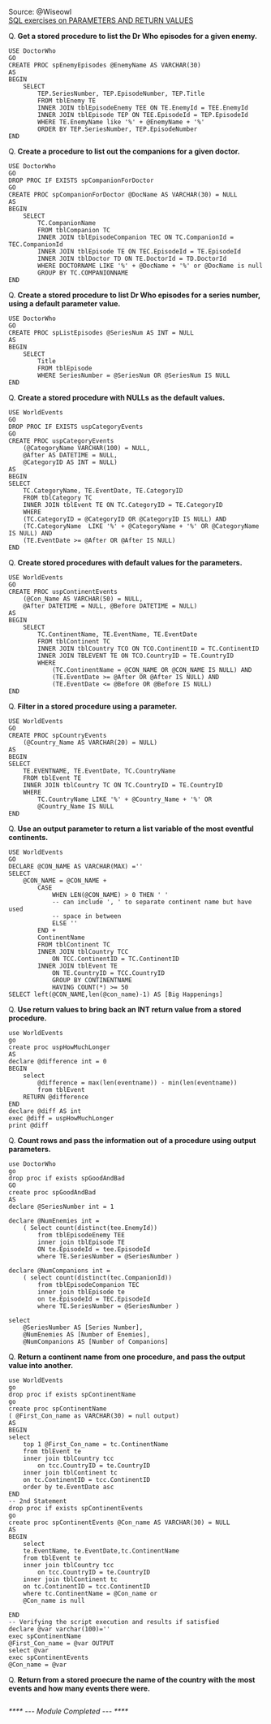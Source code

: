 Source: @Wiseowl<br>
[SQL exercises on PARAMETERS AND RETURN VALUES](https://www.wiseowl.co.uk/sql/exercises/standard/parameters-and-return-values/)

Q. <b>Get a stored procedure to list the Dr Who episodes for a given enemy. </b><br>
```
USE DoctorWho
GO
CREATE PROC spEnemyEpisodes @EnemyName AS VARCHAR(30)
AS
BEGIN
	SELECT        
		TEP.SeriesNumber, TEP.EpisodeNumber, TEP.Title
		FROM tblEnemy TE 
		INNER JOIN tblEpisodeEnemy TEE ON TE.EnemyId = TEE.EnemyId 
		INNER JOIN tblEpisode TEP ON TEE.EpisodeId = TEP.EpisodeId
		WHERE TE.EnemyName like '%' + @EnemyName + '%'
		ORDER BY TEP.SeriesNumber, TEP.EpisodeNumber
END
```

Q. <b>Create a procedure to list out the companions for a given doctor. </b><br>
```
USE DoctorWho
GO
DROP PROC IF EXISTS spCompanionForDoctor
GO
CREATE PROC spCompanionForDoctor @DocName AS VARCHAR(30) = NULL
AS
BEGIN
	SELECT        
		TC.CompanionName
		FROM tblCompanion TC
		INNER JOIN tblEpisodeCompanion TEC ON TC.CompanionId = TEC.CompanionId 
		INNER JOIN tblEpisode TE ON TEC.EpisodeId = TE.EpisodeId 
		INNER JOIN tblDoctor TD ON TE.DoctorId = TD.DoctorId
		WHERE DOCTORNAME LIKE '%' + @DocName + '%' or @DocName is null
		GROUP BY TC.COMPANIONNAME
END
```

Q. <b> Create a stored procedure to list Dr Who episodes for a series number, using a default parameter value.</b><br>
```
USE DoctorWho
GO
CREATE PROC spListEpisodes @SeriesNum AS INT = NULL
AS
BEGIN
	SELECT 
		Title
		FROM tblEpisode
		WHERE SeriesNumber = @SeriesNum OR @SeriesNum IS NULL
END
```

Q. <b>Create a stored procedure with NULLs as the default values. </b><br>
```
USE WorldEvents
GO
DROP PROC IF EXISTS uspCategoryEvents
GO
CREATE PROC uspCategoryEvents 
	(@CategoryName VARCHAR(100) = NULL,
	@After AS DATETIME = NULL,
	@CategoryID AS INT = NULL)
AS
BEGIN
SELECT       
	TC.CategoryName, TE.EventDate, TE.CategoryID
	FROM tblCategory TC
	INNER JOIN tblEvent TE ON TC.CategoryID = TE.CategoryID
	WHERE
	(TC.CategoryID = @CategoryID OR @CategoryID IS NULL) AND
	(TC.CategoryName  LIKE '%' + @CategoryName + '%' OR @CategoryName IS NULL) AND
	(TE.EventDate >= @After OR @After IS NULL)
END
```

Q. <b>	Create stored procedures with default values for the parameters. </b><br>
```
USE WorldEvents
GO
CREATE PROC	uspContinentEvents
	(@Con_Name AS VARCHAR(50) = NULL,
	@After DATETIME = NULL,	@Before DATETIME = NULL)
AS
BEGIN
	SELECT 
		TC.ContinentName, TE.EventName, TE.EventDate
		FROM tblContinent TC
		INNER JOIN tblCountry TCO ON TCO.ContinentID = TC.ContinentID
		INNER JOIN TBLEVENT TE ON TCO.CountryID = TE.CountryID
		WHERE 
			(TC.ContinentName = @CON_NAME OR @CON_NAME IS NULL) AND
			(TE.EventDate >= @After OR @After IS NULL) AND
			(TE.EventDate <= @Before OR @Before IS NULL)
END
```

Q. <b> Filter in a stored procedure using a parameter.</b><br>
```
USE WorldEvents
GO
CREATE PROC spCountryEvents
	(@Country_Name AS VARCHAR(20) = NULL)
AS
BEGIN
SELECT 
	TE.EVENTNAME, TE.EventDate, TC.CountryName
	FROM tblEvent TE
	INNER JOIN tblCountry TC ON TC.CountryID = TE.CountryID
	WHERE 
		TC.CountryName LIKE '%' + @Country_Name + '%' OR
		@Country_Name IS NULL
END
```

Q. <b>Use an output parameter to return a list variable of the most eventful continents. </b><br>
```
USE WorldEvents
GO
DECLARE @CON_NAME AS VARCHAR(MAX) =''
SELECT
	@CON_NAME = @CON_NAME + 
		CASE 
			WHEN LEN(@CON_NAME) > 0 THEN ' ' 
			-- can include ', ' to separate continent name but have used
			-- space in between
			ELSE ''
		END +		
		ContinentName
		FROM tblContinent TC
		INNER JOIN tblCountry TCC
			ON TCC.ContinentID = TC.ContinentID
		INNER JOIN tblEvent TE
			ON TE.CountryID = TCC.CountryID
			GROUP BY CONTINENTNAME
			HAVING COUNT(*) >= 50
SELECT left(@CON_NAME,len(@con_name)-1) AS [Big Happenings]
```

Q. <b>Use return values to bring back an INT return value from a stored procedure. </b><br>
```
use WorldEvents
go
create proc uspHowMuchLonger
AS
declare @difference int = 0
BEGIN
	select 
		@difference = max(len(eventname)) - min(len(eventname))
		from tblEvent
	RETURN @difference
END
declare @diff AS int
exec @diff = uspHowMuchLonger
print @diff
```

Q. <b>Count rows and pass the information out of a procedure using output parameters. </b><br>
```
use DoctorWho
go
drop proc if exists spGoodAndBad
GO
create proc spGoodAndBad
AS
declare @SeriesNumber int = 1

declare @NumEnemies int =
	( Select count(distinct(tee.EnemyId))
		from tblEpisodeEnemy TEE
		inner join tblEpisode TE
		ON te.EpisodeId = tee.EpisodeId
		where TE.SeriesNumber = @SeriesNumber )

declare @NumCompanions int = 
	( select count(distinct(tec.CompanionId))
		from tblEpisodeCompanion TEC
		inner join tblEpisode te
		on te.EpisodeId = TEC.EpisodeId
		where TE.SeriesNumber = @SeriesNumber )

select
	@SeriesNumber AS [Series Number],
	@NumEnemies AS [Number of Enemies],
	@NumCompanions AS [Number of Companions]
```

Q. <b>Return a continent name from one procedure, and pass the output value into another. </b><br>
```
use WorldEvents
go
drop proc if exists spContinentName
go
create proc spContinentName
( @First_Con_name as VARCHAR(30) = null output)
AS
BEGIN
select 
	top 1 @First_Con_name = tc.ContinentName
	from tblEvent te
	inner join tblCountry tcc
		on tcc.CountryID = te.CountryID
	inner join tblContinent tc
	on tc.ContinentID = tcc.ContinentID
	order by te.EventDate asc
END
-- 2nd Statement
drop proc if exists spContinentEvents
go
create proc spContinentEvents @Con_name AS VARCHAR(30) = NULL
AS
BEGIN
	select 
	te.EventName, te.EventDate,tc.ContinentName
	from tblEvent te
	inner join tblCountry tcc
		on tcc.CountryID = te.CountryID
	inner join tblContinent tc
	on tc.ContinentID = tcc.ContinentID
	where tc.ContinentName = @Con_name or
	@Con_name is null

END
-- Verifying the script execution and results if satisfied
declare @var varchar(100)=''
exec spContinentName
@First_Con_name = @var OUTPUT
select @var
exec spContinentEvents 
@Con_name = @var
```

Q. <b>Return from a stored proecure the name of the country with the most events and how many events there were. </b><br>
```
```
<i> **** --- Module Completed --- ****</i>
